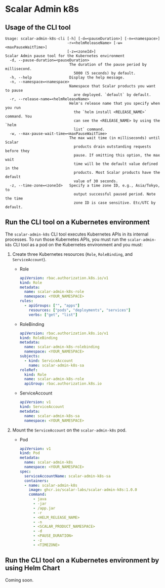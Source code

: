 # Scalar Admin k8s

## Usage of the CLI tool

```console
Usage: scalar-admin-k8s-cli [-h] [-d=<pauseDuration>] [-n=<namespace>]
                            -r=<helmReleaseName> [-w=<maxPauseWaitTime>]
                            [-z=<zoneId>]
Scalar Admin pause tool for the Kubernetes environment
  -d, --pause-duration=<pauseDuration>
                             The duration of the pause period by millisecond.
                               5000 (5 seconds) by default.
  -h, --help                 Display the help message.
  -n, --namespace=<namespace>
                             Namespace that Scalar products you want to pause
                               are deployed. `default` by default.
  -r, --release-name=<helmReleaseName>
                             Helm's release name that you specify when you run
                               the `helm install <RELEASE_NAME>` command. You
                               can see the <RELEASE_NAME> by using the `helm
                               list` command.
  -w, --max-pause-wait-time=<maxPauseWaitTime>
                             The max wait time (in milliseconds) until Scalar
                               products drain outstanding requests before they
                               pause. If omitting this option, the max wait
                               time will be the default value defined in the
                               products. Most Scalar products have the default
                               value of 30 seconds.
  -z, --time-zone=<zoneId>   Specify a time zone ID, e.g., Asia/Tokyo, to
                               output successful paused period. Note the time
                               zone ID is case sensitive. Etc/UTC by default.
```

## Run the CLI tool on a Kubernetes environment

The `scalar-admin-k8s` CLI tool executes Kubernetes APIs in its internal processes. To run those Kubernetes APIs, you must run the `scalar-admin-k8s` CLI tool as a pod on the Kubernetes environment and you must:

1. Create three Kubernetes resources (`Role`, `RoleBinding`, and `ServiceAccount`).
   * Role

     ```yaml
     apiVersion: rbac.authorization.k8s.io/v1
     kind: Role
     metadata:
       name: scalar-admin-k8s-role
       namespace: <YOUR_NAMESPACE>
     rules:
       - apiGroups: ["", "apps"]
         resources: ["pods", "deployments", "services"]
         verbs: ["get", "list"]
     ```

   * RoleBinding

     ```yaml
     apiVersion: rbac.authorization.k8s.io/v1
     kind: RoleBinding
     metadata:
       name: scalar-admin-k8s-rolebinding
       namespace: <YOUR_NAMESPACE>
     subjects:
       - kind: ServiceAccount
         name: scalar-admin-k8s-sa
     roleRef:
       kind: Role
       name: scalar-admin-k8s-role
       apiGroup: rbac.authorization.k8s.io
     ```

   * ServiceAccount

     ```yaml
     apiVersion: v1
     kind: ServiceAccount
     metadata:
       name: scalar-admin-k8s-sa
       namespace: <YOUR_NAMESPACE>
     ```

1. Mount the `ServiceAccount` on the `scalar-admin-k8s` pod.
   * Pod

     ```yaml
     apiVersion: v1
     kind: Pod
     metadata:
       name: scalar-admin-k8s
       namespace: <YOUR_NAMESPACE>
     spec:
       serviceAccountName: scalar-admin-k8s-sa
       containers:
       - name: scalar-admin-k8s
         image: ghcr.io/scalar-labs/scalar-admin-k8s:1.0.0
         command:
           - java
           - -jar
           - /app.jar
           - -r
           - <HELM_RELEASE_NAME>
           - -n
           - <SCALAR_PRODUCT_NAMESPACE>
           - -d
           - <PAUSE_DURATION>
           - -z
           - <TIMEZONE>
     ```

## Run the CLI tool on a Kubernetes environment by using Helm Chart

Coming soon.
